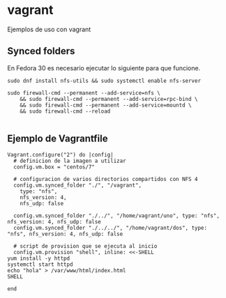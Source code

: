 # vagrant
Ejemplos de uso con vagrant

## Synced folders
En Fedora 30 es necesario ejecutar lo siguiente para que funcione. 

```
sudo dnf install nfs-utils && sudo systemctl enable nfs-server

sudo firewall-cmd --permanent --add-service=nfs \
    && sudo firewall-cmd --permanent --add-service=rpc-bind \
    && sudo firewall-cmd --permanent --add-service=mountd \
    && sudo firewall-cmd --reload
    
```

## Ejemplo de Vagrantfile

```
Vagrant.configure("2") do |config|
  # definicion de la imagen a utilizar
  config.vm.box = "centos/7"
  
  # configuracion de varios directorios compartidos con NFS 4
  config.vm.synced_folder "./", "/vagrant",
    type: "nfs",
    nfs_version: 4,
    nfs_udp: false  

  config.vm.synced_folder "./../", "/home/vagrant/uno", type: "nfs", nfs_version: 4, nfs_udp: false
  config.vm.synced_folder "./../../", "/home/vagrant/dos", type: "nfs", nfs_version: 4, nfs_udp: false

  # script de provision que se ejecuta al inicio
  config.vm.provision "shell", inline: <<-SHELL
yum install -y httpd
systemctl start httpd
echo "hola" > /var/www/html/index.html
SHELL

end
```

